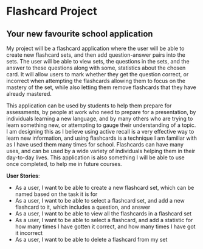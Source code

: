 # Flashcard Project

## Your new favourite school application

My project will be a flashcard application where the user will be able to create new flashcard sets, 
and then add question-answer pairs into the sets. The user will be able to view sets, the
questions in the sets, and the answer to these questions along with some, statistics about the chosen card.
It will allow users to mark whether they get the question correct, or incorrect when attempting the 
flashcards allowing them to  focus on the mastery of the set, while also letting them remove
flashcards  that they have already mastered. 

This application can be used by students to help them  prepare for assessments, by people at work who
need  to prepare for a presentation, by individuals learning a new language, and by many others who
are trying to learn something new, or attempting to gauge their understanding of a topic. I am 
designing this as I believe using active recall is a very effective way to learn new information,
and using flashcards is a technique I am familiar with as I have used them many times for school. Flashcards can
have many uses, and can be used by a wide variety of individuals helping them in their 
day-to-day lives. This application is also something I will be able to use once completed, 
to help me in future courses.



**User Stories**:
- As a user, I want to be able to create a new flashcard set, which can be named based on the task it is for
- As a user, I want to be able to select a flashcard set, and add a new flashcard
to it, which includes a question, and answer
- As a user, I want to be able to view all the flashcards in a flashcard set
- As a user, I want to be able to select a flashcard, and add a statistic
for how many times I have gotten it correct, and how many times I have got it incorrect
- As a user, I want to be able to delete a flashcard from my set


